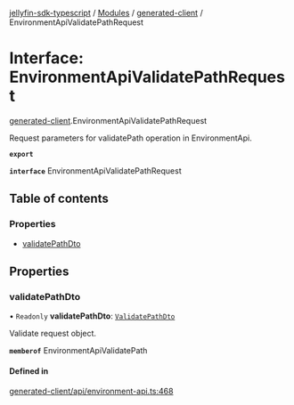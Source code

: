 [jellyfin-sdk-typescript](../README.md) / [Modules](../modules.md) / [generated-client](../modules/generated_client.md) / EnvironmentApiValidatePathRequest

# Interface: EnvironmentApiValidatePathRequest

[generated-client](../modules/generated_client.md).EnvironmentApiValidatePathRequest

Request parameters for validatePath operation in EnvironmentApi.

**`export`**

**`interface`** EnvironmentApiValidatePathRequest

## Table of contents

### Properties

- [validatePathDto](generated_client.EnvironmentApiValidatePathRequest.md#validatepathdto)

## Properties

### validatePathDto

• `Readonly` **validatePathDto**: [`ValidatePathDto`](generated_client.ValidatePathDto.md)

Validate request object.

**`memberof`** EnvironmentApiValidatePath

#### Defined in

[generated-client/api/environment-api.ts:468](https://github.com/thornbill/jellyfin-sdk-typescript/blob/b0f5501/src/generated-client/api/environment-api.ts#L468)
